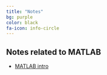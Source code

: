 ```yaml
---
title: "Notes"
bg: purple
color: black
fa-icon: info-circle
---
```


## Notes related to MATLAB

* [MATLAB intro]( myfiles/MATLAB_intro.pdf)
